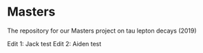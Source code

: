 # Masters
The repository for our Masters project on tau lepton decays (2019)



Edit 1: Jack test
Edit 2: Aiden test
